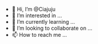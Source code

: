 - 👋 Hi, I’m @Ciajuju
- 👀 I’m interested in ...
- 🌱 I’m currently learning ...
- 💞️ I’m looking to collaborate on ...
- 📫 How to reach me ...

<!---
Ciajuju/Ciajuju is a ✨ special ✨ repository because its `README.md` (this file) appears on your GitHub profile.
You can click the Preview link to take a look at your changes.
--->
